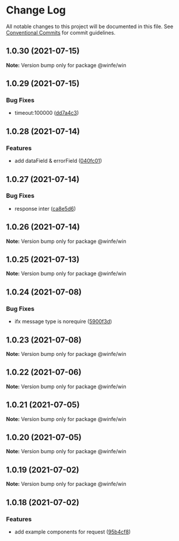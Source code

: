 # Change Log

All notable changes to this project will be documented in this file.
See [Conventional Commits](https://conventionalcommits.org) for commit guidelines.

## 1.0.30 (2021-07-15)

**Note:** Version bump only for package @winfe/win





## 1.0.29 (2021-07-15)


### Bug Fixes

* timeout:100000 ([dd7a4c3](https://github.com/cool-fe/winfe/commit/dd7a4c31b581fe5cb10b97ead702994427eaaaad))





## 1.0.28 (2021-07-14)


### Features

* add dataField & errorField ([040fc01](https://github.com/cool-fe/winfe/commit/040fc014403d3064b85a53440e018f1b39c8a218))





## 1.0.27 (2021-07-14)


### Bug Fixes

* response inter ([ca8e5d6](https://github.com/cool-fe/winfe/commit/ca8e5d667456b87960bffdb3d43ac6e4aabaa2f2))





## 1.0.26 (2021-07-14)

**Note:** Version bump only for package @winfe/win





## 1.0.25 (2021-07-13)

**Note:** Version bump only for package @winfe/win





## 1.0.24 (2021-07-08)


### Bug Fixes

* ifx  message type is norequire ([5900f3d](https://github.com/cool-fe/winfe/commit/5900f3da02923ca8dc6eae5e41d17cb3236148bf))





## 1.0.23 (2021-07-08)

**Note:** Version bump only for package @winfe/win





## 1.0.22 (2021-07-06)

**Note:** Version bump only for package @winfe/win





## 1.0.21 (2021-07-05)

**Note:** Version bump only for package @winfe/win





## 1.0.20 (2021-07-05)

**Note:** Version bump only for package @winfe/win





## 1.0.19 (2021-07-02)

**Note:** Version bump only for package @winfe/win





## 1.0.18 (2021-07-02)


### Features

* add example components for request ([95b4cf8](https://github.com/cool-fe/winfe/commit/95b4cf894cadd35264af1bcdc5508395a6957337))

